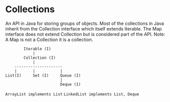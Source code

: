 # Collections
An API in Java for storing groups of objects.
Most of the collections in Java inherit from the Collection interface which itself extends Iterable.
The Map interface does not extend Collection but is considered part of the API. Note: A Map is not a Collection it is a collection.

```
        Iterable (I)
            |
        Collection (I)
            |
    ---------------------    
    |       |           |
List(I)     Set (I)     Queue (I)
                        |
                        Deque (I)
```

`ArrayList implements List`
`LinkedList implements List, Deque`
